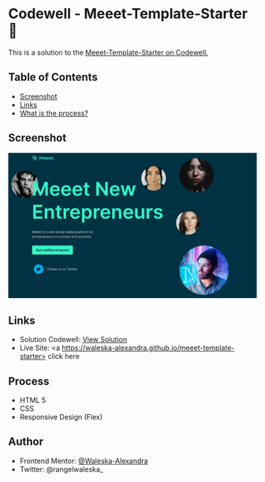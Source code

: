 # Codewell - Meeet-Template-Starter 👋

This is a solution to the <a href=https://www.codewell.cc/challenges/meeet-waitlist-template--60e05defa383e41090a3c273> Meeet-Template-Starter on Codewell. </a>

## Table of Contents

* <a href=https://github.com/waleska-alexandra/meeet-template-starter/blob/main/README.md#screenshot>Screenshot </a>
* <a href=https://github.com/waleska-alexandra/meeet-template-starter/blob/main/README.md#links>Links </a>
* <a href=https://github.com/waleska-alexandra/meeet-template-starter/blob/main/README.md#process>What is the process? </a>

## Screenshot
![screenshot project codewell](https://github.com/waleska-alexandra/meeet-template-starter/blob/main/screenshot.png)


## Links

* Solution Codewell: <a href=https://www.codewell.cc/challenges/meeet-waitlist-template--60e05defa383e41090a3c273/solution/621ec18d1fa95910c7bf9105> View Solution </a>
* Live Site: <a https://waleska-alexandra.github.io/meeet-template-starter> click here </a>


## Process

* HTML 5
* CSS
* Responsive Design (Flex)

## Author
* Frontend Mentor: <a href=https://www.frontendmentor.io/profile/waleska-alexandra>@Waleska-Alexandra</a>
* Twitter: @rangelwaleska_
